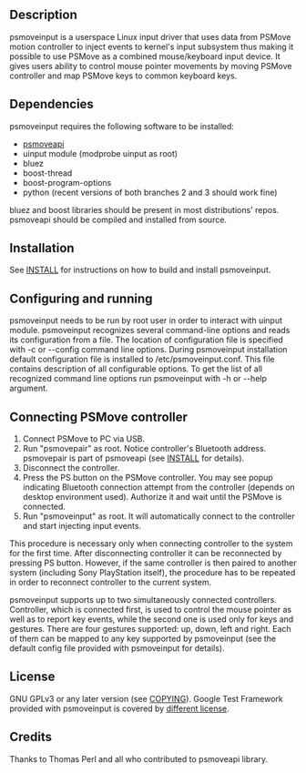 Description
-----------
psmoveinput is a userspace Linux input driver that uses data from PSMove motion
controller to inject events to kernel's input subsystem thus making it possible
to use PSMove as a combined mouse/keyboard input device. It gives users ability
to control mouse pointer movements by moving PSMove controller and map PSMove
keys to common keyboard keys.

Dependencies
------------
psmoveinput requires the following software to be installed:

- [psmoveapi](http://thp.io/2010/psmove/)
- uinput module (modprobe uinput as root)
- bluez
- boost-thread
- boost-program-options
- python (recent versions of both branches 2 and 3 should work fine)

bluez and boost libraries should be present in most distributions' repos.
psmoveapi should be compiled and installed from source.

Installation
------------
See [INSTALL](./INSTALL) for instructions on how to build and install psmoveinput.

Configuring and running
-----------------------
psmoveinput needs to be run by root user in order to interact with uinput module.
psmoveinput recognizes several command-line options and reads its configuration
from a file. The location of configuration file is specified with -c or --config
command line options. During psmoveinput installation default configuration
file is installed to /etc/psmoveinput.conf. This file contains description of
all configurable options.
To get the list of all recognized command line options run psmoveinput with
-h or --help argument.

Connecting PSMove controller
----------------------------
1. Connect PSMove to PC via USB.
2. Run "psmovepair" as root. Notice controller's Bluetooth address. psmovepair
   is part of psmoveapi (see [INSTALL](./INSTALL) for details).
3. Disconnect the controller.
4. Press the PS button on the PSMove controller. You may see popup indicating
   Bluetooth connection attempt from the controller (depends on desktop environment
    used). Authorize it and wait until the PSMove is connected.
5. Run "psmoveinput" as root. It will automatically connect to the controller and
   start injecting input events.

This procedure is necessary only when connecting controller to the system for
the first time. After disconnecting controller it can be reconnected by pressing
PS button. However, if the same controller is then paired to another system
(including Sony PlayStation itself), the procedure has to be repeated in order
to reconnect controller to the current system.

psmoveinput supports up to two simultaneously connected controllers. Controller,
which is connected first, is used to control the mouse pointer as well as to
report key events, while the second one is used only for keys and gestures.
There are four gestures supported: up, down, left and right. Each of them can be
mapped to any key supported by psmoveinput (see the default config file provided
with psmoveinput for details).

License
-------
GNU GPLv3 or any later version (see [COPYING](./COPYING)).
Google Test Framework provided with psmoveinput is covered by [different license](./gtest-1.6.0/COPYING).

Credits
-------
Thanks to Thomas Perl and all who contributed to psmoveapi library.
